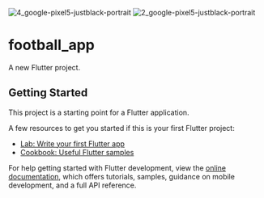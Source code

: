![4_google-pixel5-justblack-portrait](https://github.com/Mudassar41/football_app/assets/83106725/5281ce35-5623-4164-b2cb-e27bf4dd19bd)
![2_google-pixel5-justblack-portrait](https://github.com/Mudassar41/football_app/assets/83106725/24cbcb3a-17a9-43df-a625-fb9a31b5a921)
# football_app

A new Flutter project.

## Getting Started

This project is a starting point for a Flutter application.

A few resources to get you started if this is your first Flutter project:

- [Lab: Write your first Flutter app](https://docs.flutter.dev/get-started/codelab)
- [Cookbook: Useful Flutter samples](https://docs.flutter.dev/cookbook)

For help getting started with Flutter development, view the
[online documentation](https://docs.flutter.dev/), which offers tutorials,
samples, guidance on mobile development, and a full API reference.
